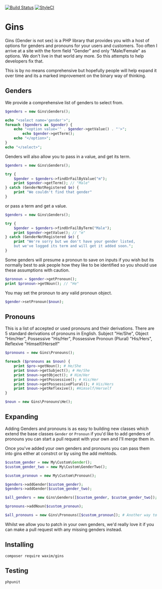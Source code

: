 [![Build Status](https://travis-ci.org/waxim/Gins.svg?branch=master)](https://travis-ci.org/waxim/Gins) [![StyleCI](https://styleci.io/repos/86361220/shield?branch=master)](https://styleci.io/repos/86361220)

# Gins
Gins (Gender is not sex) is a PHP library that provides you with a host of options for genders and pronouns for your users and customers. Too often I arrive at a site with the form field "Gender" and only "Male/Female" as options. We don't live in that world any more. So this attempts to help developers fix that.

This is by no means comprehensive but hopefully people will help expand it over time and its a marked improvement on the binary way of thinking.

## Genders
We provide a comprehensive list of genders to select from.

```php
$genders = new Gins\Genders();

echo "<select name='gender'>";
foreach ($genders as $gender) {
    echo "<option value='" . $gender->getValue() . "'>";
        echo $gender->getTerm();
    echo "</option>";
}
echo "</select>";
```

Genders will also allow you to pass in a value, and get its term.

```php
$genders = new Gins\Genders();

try {
    $gender = $genders->findOrFailByValue("m");
    print $gender->getTerm(); // "Male"
} catch (GenderNotRegistered $e) {
    print "We couldn't find that gender"
}
```

or pass a term and get a value.

```php
$genders = new Gins\Genders();

try {
    $gender = $genders->findOrFailByTerm("Male");
    print $gender->getValue(); // "m"
} catch (GenderNotRegistered $e) {
    print "We're sorry but we don't have your gender listed,
    but we've logged its term and will get it added soon.";
}
```

Some genders will presume a pronoun to save on inputs if you wish but its normally best to ask people how they like to be identified so you should use these assumptions with caution.

```php
$pronoun = $gender->getPronoun();
print $pronoun->getNoun(); // "He"
```

You may set the pronoun to any valid pronoun object.
```php
$gender->setPronoun($noun);
```

## Pronouns
This is a list of accepted or used pronouns and their derivations. There are 5 standard derivations of pronouns in English. Subject "He/She", Object "Him/Her", Possessive "His/Her", Possessive Pronoun (Plural) "His/Hers", Reflexive "Himself/Herself"

```php
$pronouns = new Gins\Pronouns();

foreach ($pronouns as $noun) {
    print $pro->getNoun(); # He/She
    print $noun->getSubject(); # He/She
    print $noun->getObject(); # Him/Her
    print $noun->getPossessive(); # His/Her
    print $noun->getPossessivePlural(); # His/Hers
    print $noun->getReflexive(); #Himself/Herself
}
```

```php
$noun = new Gins\Pronouns\He();
```

## Expanding
Adding Genders and pronouns is as easy to building new classes which extend the base classes `Gender` or `Pronoun` if you'd like to add genders of pronouns you can start a pull request with your own and I'll merge them in.

Once you've added your own genders and pronouns you can pass them into gins either at constrct or by using the add mehtods.

```php
$custom_gender = new My\Custom\Gender();
$custom_gender_two = new My\Custom\GenderTwo();

$custom_pronoun = new My\Custom\Pronoun();

$genders->addGender($custom_gender);
$genders->addGender($custom_gender_two);

$all_genders = new Gins\Genders([$custom_gender, $custom_gender_two]); # Another way to do it,

$pronouns->addNoun($custom_pronoun);

$all_pronouns = new Gins\Pronouns([$custom_pronoun]); # Another way to do it.
```

Whilst we allow you to patch in your own genders, we'd really love it if you can make a pull request with any missing genders instead.

## Installing
```
composer require waxim/gins
```

## Testing
```
phpunit
```
